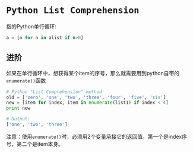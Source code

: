# `Python List Comprehension`
指的Python单行循环:
```python
a = [n for n in alist if n>0]
```

## 进阶
如果在单行循环中，想获得某个item的序号，那么就需要用到python自带的`enumerate()`函数
```python
# Python "List Comprehension" method
old = ['zero', 'one', 'two', 'three', 'four', 'five', 'six']
new = [item for index, item in enumerate(list1) if index < 4]
print new

# Output:
['one', 'two', 'three']
```
注意：使用`enumerate()`时，必须用2个变量承接它的返回值，第一个是index序号，第二个是item本身。


